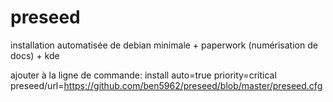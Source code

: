 # preseed

installation automatisée de debian minimale + paperwork (numérisation de docs) + kde 


ajouter à la ligne de commande:
install auto=true priority=critical preseed/url=https://github.com/ben5962/preseed/blob/master/preseed.cfg
